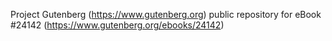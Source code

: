 Project Gutenberg (https://www.gutenberg.org) public repository for eBook #24142 (https://www.gutenberg.org/ebooks/24142)
